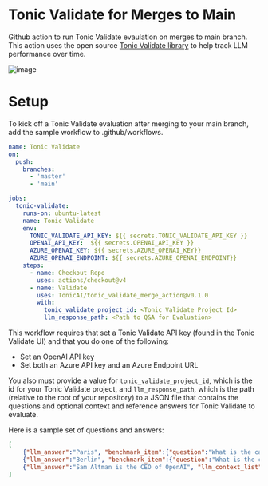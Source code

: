 # Tonic Validate for Merges to Main

Github action to run Tonic Validate evaulation on merges to main branch.  This action uses the open source [Tonic Validate library](https://github.com/TonicAI/tonic_validate) to help track LLM performance over time.

![image](https://github.com/TonicAI/tonic_validate_merge_action/assets/78937627/4c5f6235-7b9c-4e25-8371-7e36f3c92cd5)

# Setup

To kick off a Tonic Validate evaluation after merging to your main branch, add the sample workflow to .github/workflows.

```yml
name: Tonic Validate
on:
  push:
    branches:
      - 'master'
      - 'main'

jobs:
  tonic-validate:
    runs-on: ubuntu-latest
    name: Tonic Validate
    env:
      TONIC_VALIDATE_API_KEY: ${{ secrets.TONIC_VALIDATE_API_KEY }}
      OPENAI_API_KEY:  ${{ secrets.OPENAI_API_KEY }}
      AZURE_OPENAI_KEY: ${{ secrets.AZURE_OPENAI_KEY}}
      AZURE_OPENAI_ENDPOINT: ${{ secrets.AZURE_OPENAI_ENDPOINT}}
    steps:
      - name: Checkout Repo
        uses: actions/checkout@v4      
      - name: Validate
        uses: TonicAI/tonic_validate_merge_action@v0.1.0
        with:
          tonic_validate_project_id: <Tonic Validate Project Id>
          llm_response_path: <Path to Q&A for Evaluation>

```

This workflow requires that set a Tonic Validate API key (found in the Tonic Validate UI) and that you do one of the following:

- Set an OpenAI API key
- Set both an Azure API key and an Azure Endpoint URL

You also must provide a value for `tonic_validate_project_id`, which is the id for your Tonic Validate project, and `llm_response_path`, which is the path (relative to the root of your repository) to a JSON file that contains the questions and optional context and reference answers for Tonic Validate to evaluate. 

Here is a sample set of questions and answers:

```json
[
    {"llm_answer":"Paris", "benchmark_item":{"question":"What is the capital of Paris", "answer":"Paris"}},
    {"llm_answer":"Berlin", "benchmark_item":{"question":"What is the capital of Germany", "answer":"Berlin"}},
    {"llm_answer":"Sam Altman is the CEO of OpenAI", "llm_context_list": ["Sam Altman has been the CEO of OpenAI since 2019."], "benchmark_item":{"question":"Who is the CEO of OpenAI?", "answer":"Sam Altman"}},
]
```
